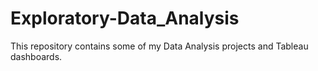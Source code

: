 # Exploratory-Data_Analysis
This repository contains some of my Data Analysis projects and Tableau dashboards.

